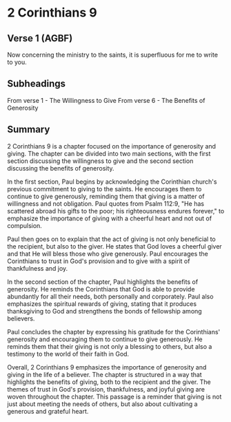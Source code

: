 # 2 Corinthians 9

## Verse 1 (AGBF)

Now concerning the ministry to the saints, it is superfluous for me to write to you.

## Subheadings

From verse 1 - The Willingness to Give
From verse 6 - The Benefits of Generosity

## Summary

2 Corinthians 9 is a chapter focused on the importance of generosity and giving. The chapter can be divided into two main sections, with the first section discussing the willingness to give and the second section discussing the benefits of generosity.

In the first section, Paul begins by acknowledging the Corinthian church's previous commitment to giving to the saints. He encourages them to continue to give generously, reminding them that giving is a matter of willingness and not obligation. Paul quotes from Psalm 112:9, "He has scattered abroad his gifts to the poor; his righteousness endures forever," to emphasize the importance of giving with a cheerful heart and not out of compulsion.

Paul then goes on to explain that the act of giving is not only beneficial to the recipient, but also to the giver. He states that God loves a cheerful giver and that He will bless those who give generously. Paul encourages the Corinthians to trust in God's provision and to give with a spirit of thankfulness and joy.

In the second section of the chapter, Paul highlights the benefits of generosity. He reminds the Corinthians that God is able to provide abundantly for all their needs, both personally and corporately. Paul also emphasizes the spiritual rewards of giving, stating that it produces thanksgiving to God and strengthens the bonds of fellowship among believers.

Paul concludes the chapter by expressing his gratitude for the Corinthians' generosity and encouraging them to continue to give generously. He reminds them that their giving is not only a blessing to others, but also a testimony to the world of their faith in God.

Overall, 2 Corinthians 9 emphasizes the importance of generosity and giving in the life of a believer. The chapter is structured in a way that highlights the benefits of giving, both to the recipient and the giver. The themes of trust in God's provision, thankfulness, and joyful giving are woven throughout the chapter. This passage is a reminder that giving is not just about meeting the needs of others, but also about cultivating a generous and grateful heart.